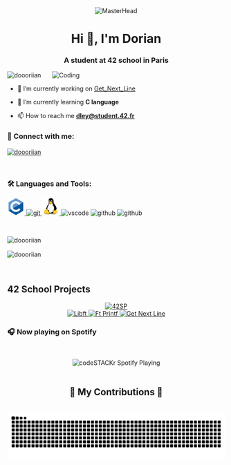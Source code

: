 <div align="center">
  <img src="https://i.pinimg.com/originals/93/df/91/93df91b6ec01724af57a8aa3a7b07844.gif" alt="MasterHead">
</div>

<h1 align="center">Hi 👋, I'm Dorian</h1>
<h3 align="center">A student at 42 school in Paris</h3>
<img align="right" alt="Coding" width="400" src="https://openseauserdata.com/files/55edbe3105d51b0eaae7ecb04bd60dd9.gif">

<p align="left"> <img src="https://komarev.com/ghpvc/?username=doooriian&label=Profile%20views&color=0e75b6&style=flat" alt="doooriian" /> </p>

- 🔭 I’m currently working on [Get_Next_Line](https://github.com/doooriian/Get_next_line)

- 🌱 I’m currently learning **C language**

- 📫 How to reach me **dley@student.42.fr**

<h3 align="left">📱 Connect with me:</h3>
<p align="left">
<a href="https://instagram.com/doooriian" target="blank"><img align="center" src="https://raw.githubusercontent.com/rahuldkjain/github-profile-readme-generator/master/src/images/icons/Social/instagram.svg" alt="doooriian" height="30" width="40" /></a>
</p>
<br>
<h3 align="left">🛠️ Languages and Tools:</h3>
<p align="left"> <a href="https://www.cprogramming.com/" target="_blank" rel="noreferrer"> <img src="https://raw.githubusercontent.com/devicons/devicon/master/icons/c/c-original.svg" alt="c" width="40" height="40"/> </a> <a href="https://git-scm.com/" target="_blank" rel="noreferrer"> <img src="https://www.vectorlogo.zone/logos/git-scm/git-scm-icon.svg" alt="git" width="40" height="40"/> </a> <a href="https://www.linux.org/" target="_blank" rel="noreferrer"> <img src="https://raw.githubusercontent.com/devicons/devicon/master/icons/linux/linux-original.svg" alt="linux" width="40" height="40"/> </a> <a target="_blank" rel="noreferrer"> <img src="https://upload.wikimedia.org/wikipedia/commons/thumb/9/9a/Visual_Studio_Code_1.35_icon.svg/2048px-Visual_Studio_Code_1.35_icon.svg.png" alt="vscode" width="40" height="40"/> </a> <a target="_blank" rel="noreferrer"> <img src="https://cdn-icons-png.flaticon.com/512/25/25231.png" alt="github" width="40" height="40"/> </a> <a target="_blank" rel="noreferrer"> <img src="https://www.vectorlogo.zone/logos/gnu_bash/gnu_bash-icon.svg" alt="github" width="40" height="40"/> </p>
<br>

<p><img align="center" src="https://github-readme-stats.vercel.app/api/top-langs?username=doooriian&show_icons=true&locale=en&layout=compact" alt="doooriian" /></p>

<p><img align="center" src="https://github-readme-streak-stats.herokuapp.com/?user=doooriian&" alt="doooriian" /></p>
<br>

## 42 School Projects

<div align="center">
  <a href="https://profile.intra.42.fr/users/dley" target="_blank">
    <img src="https://img.shields.io/badge/Intra-dley-dark_green?&logo=42&logoColor=white" alt="42SP" />
  </a>
</div>

<div align="center">
  <a href="https://github.com/doooriian/Libft" target="_blank">
    <img src="https://github.com/doooriian/42-Badges/blob/main/badges/libftm.png" alt="Libft" title="125/100" />
  </a>
  <a href="https://github.com/doooriian/Printf" target="_blank">
    <img src="https://github.com/doooriian/42-Badges/blob/main/badges/get_next_linen.png" alt="Ft Printf" title="Current Project" />
  </a>
  <a href="https://github.com/doooriian/Get_next_line" target="_blank">
    <img src="https://github.com/doooriian/42-Badges/blob/main/badges/ft_printfn.png" alt="Get Next Line" title="Current Project" />
  </a>
</div>

### 🎧 Now playing on Spotify
<br>
<p align="center">
<img src="https://spotify-now-playing-kappa-six.vercel.app/api/spotify" alt="codeSTACKr Spotify Playing" width="350" />
<br>
<br>
<div align="center">
  <h2>🐍 My Contributions 🐍</h2>
  <br>
  <img alt="snake eating my contributions" src="https://raw.githubusercontent.com/doooriian/doooriian/output/github-contribution-grid-snake.svg" />
  
  <br/><br/><br/>
</div>
